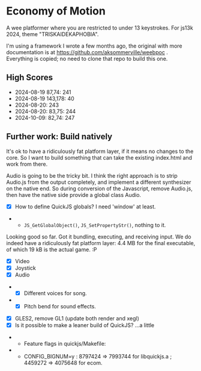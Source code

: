 # Economy of Motion

A wee platformer where you are restricted to under 13 keystrokes.
For js13k 2024, theme "TRISKAIDEKAPHOBIA".

I'm using a framework I wrote a few months ago, 
the original with more documentation is at https://github.com/aksommerville/weebpoc .
Everything is copied; no need to clone that repo to build this one.

## High Scores

- 2024-08-19 87,74: 241
- 2024-08-19 143,178: 40
- 2024-08-20: 243
- 2024-08-20: 83,75: 244
- 2024-10-09: 82,74: 247

## Further work: Build natively

It's ok to have a ridiculously fat platform layer, if it means no changes to the core.
So I want to build something that can take the existing index.html and work from there.

Audio is going to be the tricky bit.
I think the right approach is to strip Audio.js from the output completely, and implement a different synthesizer on the native end.
So during conversion of the Javascript, remove Audio.js, then have the native side provide a global class Audio.

- [x] How to define QuickJS globals? I need 'window' at least.
- - `JS_GetGlobalObject()`, `JS_SetPropertyStr()`, nothing to it.

Looking good so far. Got it bundling, executing, and receiving input.
We do indeed have a ridiculously fat platform layer: 4.4 MB for the final executable, of which 19 kB is the actual game. :P

- [x] Video
- [x] Joystick
- [x] Audio
- - [x] Different voices for song.
- - [x] Pitch bend for sound effects.
- [x] GLES2, remove GL1 (update both render and xegl)
- [x] Is it possible to make a leaner build of QuickJS? ...a little
- - Feature flags in quickjs/Makefile:
- - CONFIG_BIGNUM=y : 8797424 => 7993744 for libquickjs.a ; 4459272 => 4075648 for ecom.
